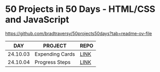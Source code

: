50 Projects in 50 Days - HTML/CSS and JavaScript
================================================

https://github.com/bradtraversy/50projects50days?tab=readme-ov-file


| DAY| PROJECT | REPO |
| -------- | -------- |  -------- | 
| 24.10.03 | Expending Cards| [LINK](https://hayanlee.github.io/50Projects50Days/ExpendingCards/)
| 24.10.04 | Progress Steps| [LINK](https://hayanlee.github.io/50Projects50Days/ProgressSteps/)
